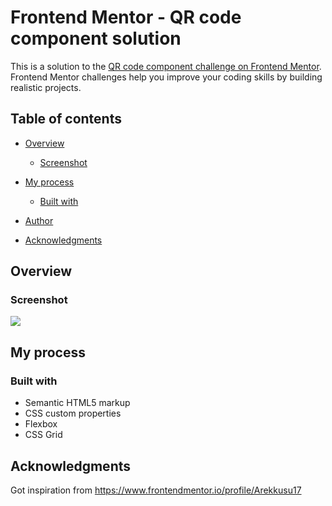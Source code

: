 # Frontend Mentor - QR code component solution

This is a solution to the [QR code component challenge on Frontend Mentor](https://www.frontendmentor.io/challenges/qr-code-component-iux_sIO_H). Frontend Mentor challenges help you improve your coding skills by building realistic projects.

## Table of contents

- [Overview](#overview)
  - [Screenshot](#screenshot)
- [My process](#my-process)

  - [Built with](#built-with)

- [Author](#author)
- [Acknowledgments](#acknowledgments)

## Overview

### Screenshot

![](./screenshot.jpg)

## My process

### Built with

- Semantic HTML5 markup
- CSS custom properties
- Flexbox
- CSS Grid

## Acknowledgments

Got inspiration from https://www.frontendmentor.io/profile/Arekkusu17
